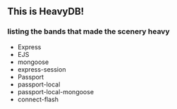 ## This is HeavyDB!
### listing the bands that made the scenery heavy

* Express
* EJS
* mongoose
* express-session
* Passport
* passport-local
* passport-local-mongoose
* connect-flash


